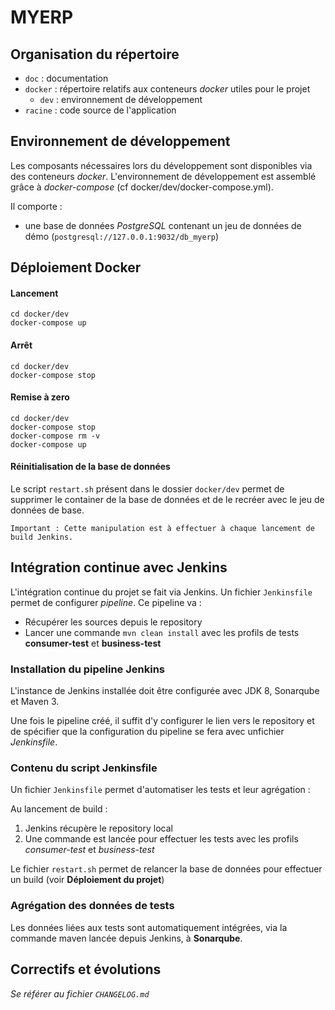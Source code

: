 # MYERP

## Organisation du répertoire

*   `doc` : documentation
*   `docker` : répertoire relatifs aux conteneurs _docker_ utiles pour le projet
    *   `dev` : environnement de développement
*   `racine` : code source de l'application

## Environnement de développement

Les composants nécessaires lors du développement sont disponibles via des conteneurs _docker_.
L'environnement de développement est assemblé grâce à _docker-compose_
(cf docker/dev/docker-compose.yml).

Il comporte :

*   une base de données _PostgreSQL_ contenant un jeu de données de démo (`postgresql://127.0.0.1:9032/db_myerp`)

 
## Déploiement Docker

#### Lancement

    cd docker/dev
    docker-compose up

#### Arrêt

    cd docker/dev
    docker-compose stop

#### Remise à zero

    cd docker/dev
    docker-compose stop
    docker-compose rm -v
    docker-compose up
    
#### Réinitialisation de la base de données
Le script `restart.sh` présent dans le dossier `docker/dev` permet de supprimer le container 
de la base de données et de le recréer avec le jeu de données de base.

    Important : Cette manipulation est à effectuer à chaque lancement de build Jenkins.

## Intégration continue avec Jenkins
L'intégration continue du projet se fait via Jenkins. Un fichier `Jenkinsfile` permet de configurer 
*pipeline*. Ce pipeline va :
- Récupérer les sources depuis le repository
- Lancer une commande `mvn clean install` avec les profils de tests **consumer-test** et **business-test**

### Installation du pipeline Jenkins
L'instance de Jenkins installée doit être configurée avec JDK 8, Sonarqube et Maven 3.

Une fois le pipeline créé, il suffit d'y configurer le lien vers le repository et 
de spécifier que la configuration du pipeline se fera avec unfichier *Jenkinsfile*.

### Contenu du script Jenkinsfile 
Un fichier `Jenkinsfile` permet d'automatiser les tests et leur agrégation :

Au lancement de build : 
1. Jenkins récupère le repository local
2. Une commande est lancée pour effectuer les tests avec les profils *consumer-test* et *business-test*

Le fichier `restart.sh` permet de relancer la base de données pour effectuer un build (voir **Déploiement du projet**)

### Agrégation des données de tests
Les données liées aux tests sont automatiquement intégrées, via la commande maven lancée depuis Jenkins, 
à **Sonarqube**.

## Correctifs et évolutions
*Se référer au fichier ``CHANGELOG.md``* 